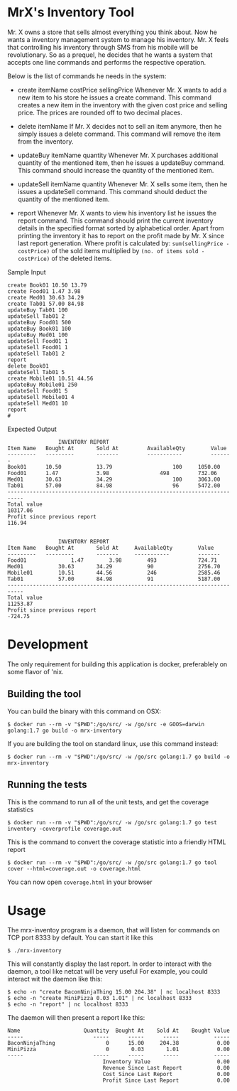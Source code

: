 # MrX's Inventory Tool

Mr. X owns a store that sells almost everything you think about. Now he wants a inventory management system to manage his inventory. Mr. X feels that controlling his inventory through SMS from his mobile will be revolutionary. So as a prequel, he decides that he wants a system that accepts one line commands and performs the respective operation.

Below is the list of commands he needs in the system:
* create itemName costPrice sellingPrice
       	Whenever Mr. X wants to add a new item to his store he issues a create command. This command creates a new item in the inventory with the given cost price and selling price. The prices are rounded off to two decimal places.

* delete itemName
      	If Mr. X decides not to sell an item anymore, then he simply issues a delete command. This command will remove the item from the inventory.

* updateBuy itemName quantity
      	Whenever Mr. X purchases additional quantity of the mentioned item, then he issues a updateBuy command. This command should increase the quantity of the mentioned item.

* updateSell itemName quantity
      	Whenever Mr. X sells some item, then he issues a updateSell command. This command should deduct the quantity of the mentioned item.

* report
      	Whenever Mr. X wants to view his inventory list he issues the report command. This command should print the current inventory details in the specified format sorted by alphabetical order. Apart from printing the inventory it has to report on the profit made by Mr. X since last report generation. Where profit is calculated by:  `sum(sellingPrice - costPrice)` of the sold items multiplied by `(no. of items sold - costPrice)` of the deleted items.


Sample Input
```
create Book01 10.50 13.79
create Food01 1.47 3.98
create Med01 30.63 34.29
create Tab01 57.00 84.98
updateBuy Tab01 100
updateSell Tab01 2
updateBuy Food01 500
updateBuy Book01 100
updateBuy Med01 100
updateSell Food01 1
updateSell Food01 1
updateSell Tab01 2
report
delete Book01
updateSell Tab01 5
create Mobile01 10.51 44.56
updateBuy Mobile01 250
updateSell Food01 5
updateSell Mobile01 4
updateSell Med01 10
report
#
```
Expected Output
```
              	INVENTORY REPORT
Item Name 	Bought At    	Sold At       	AvailableQty    	Value
--------- 	---------    	-------       	-----------     	-------
Book01    	10.50          	13.79               	100    	1050.00
Food01     	1.47           	3.98               	498     	732.06
Med01     	30.63          	34.29               	100    	3063.00
Tab01     	57.00          	84.98                	96    	5472.00
---------------------------------------------------------------------------
Total value                                                     	10317.06
Profit since previous report                                      	116.94


              	INVENTORY REPORT
Item Name 	Bought At    	Sold At  	AvailableQty    	Value
--------- 	---------    	-------  	-----------     	-------
Food01          	1.47      	3.98       	493           	724.71
Med01          	30.63     	34.29        	90          	2756.70
Mobile01       	10.51     	44.56       	246          	2585.46
Tab01          	57.00     	84.98        	91          	5187.00
---------------------------------------------------------------------------
Total value                                                   	11253.87
Profit since previous report                                   	-724.75
```

# Development
The only requirement for building this application is docker, preferablely on some flavor of 'nix.

## Building the tool

You can build the binary with this command on OSX:

	$ docker run --rm -v "$PWD":/go/src/ -w /go/src -e GOOS=darwin golang:1.7 go build -o mrx-inventory

If you are building the tool on standard linux, use this command instead:

	$ docker run --rm -v "$PWD":/go/src/ -w /go/src golang:1.7 go build -o mrx-inventory

## Running the tests
This is the command to run all of the unit tests, and get the coverage statistics

	$ docker run --rm -v "$PWD":/go/src/ -w /go/src golang:1.7 go test inventory -coverprofile coverage.out

This is the command to convert the coverage statistic into a friendly HTML report

	$ docker run --rm -v "$PWD":/go/src/ -w /go/src golang:1.7 go tool cover --html=coverage.out -o coverage.html 

You can now open `coverage.html` in your browser

# Usage
The mrx-inventoy program is a daemon, that will listen for commands on TCP port 8333 by default.  You can start it like this

	$ ./mrx-inventory

This will constantly display the last report.  In order to interact with the daemon, a tool like netcat will be very useful  For example, you could interact wit the daemon like this:

	$ echo -n "create BaconNinjaThing 15.00 204.38" | nc localhost 8333
	$ echo -n "create MiniPizza 0.03 1.01" | nc localhost 8333
	$ echo -n "report" | nc localhost 8333

The daemon will then present a report like this:

```
Name                    Quantity  Bought At    Sold At    Bought Value
-----                      -----      -----      -----           -----
BaconNinjaThing                0      15.00     204.38            0.00
MiniPizza                      0       0.03       1.01            0.00
-----                      -----      -----      -----           -----
                              Inventory Value                     0.00
                              Revenue Since Last Report           0.00
                              Cost Since Last Report              0.00
                              Profit Since Last Report            0.00
```
